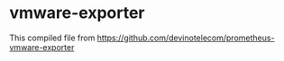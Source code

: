 # vmware-exporter
This compiled file from https://github.com/devinotelecom/prometheus-vmware-exporter
